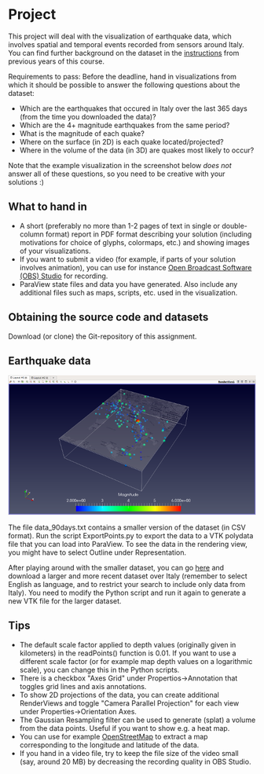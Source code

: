 # Project

This project will deal with the visualization of earthquake data, which involves spatial and temporal events recorded from sensors around Italy. You can find further background on the dataset in the [instructions](project.pdf) from previous years of this course.

Requirements to pass: Before the deadline, hand in visualizations from which it should be possible to answer the following questions about the dataset:

- Which are the earthquakes that occured in Italy over the last 365 days (from the time you downloaded the data)?
- Which are the 4+ magnitude earthquakes from the same period?
- What is the magnitude of each quake?
- Where on the surface (in 2D) is each quake located/projected?
- Where in the volume of the data (in 3D) are quakes most likely to occur?

Note that the example visualization in the screenshot below *does not* answer all of these questions, so you need to be creative with your solutions :)


## What to hand in

- A short (preferably no more than 1-2 pages of text in single or double-column format) report in PDF format describing your solution (including motivations for choice of glyphs, colormaps, etc.) and showing images of your visualizations. 
- If you want to submit a video (for example, if parts of your solution involves animation), you can use for instance [Open Broadcast Software (OBS) Studio](https://obsproject.com/) for recording.
- ParaView state files and data you have generated. Also include any additional files such as maps, scripts, etc. used in the visualization.


## Obtaining the source code and datasets

Download (or clone) the Git-repository of this assignment.


## Earthquake data

![](images/screenshot_earthquake_small.png)

The file data_90days.txt contains a smaller version of the dataset (in CSV format). Run the script ExportPoints.py to export the data to a VTK polydata file that you can load into ParaView. To see the data in the rendering view, you might have to select Outline under Representation.

After playing around with the smaller dataset, you can go [here](http://cnt.rm.ingv.it) and download a larger and more recent dataset over Italy (remember to select English as language, and to restrict your search to include only data from Italy). You need to modify the Python script and run it again to generate a new VTK file for the larger dataset.


## Tips

- The default scale factor applied to depth values (originally given in kilometers) in the readPoints() function is 0.01. If you want to use a different scale factor (or for example map depth values on a logarithmic scale), you can change this in the Python scripts.
- There is a checkbox "Axes Grid" under Propertios->Annotation that toggles grid lines and axis annotations.
- To show 2D projections of the data, you can create additional RenderViews and toggle "Camera Parallel Projection" for each view under Properties->Orientation Axes.
- The Gaussian Resampling filter can be used to generate (splat) a volume from the data points. Useful if you want to show e.g. a heat map.
- You can use for example [OpenStreetMap](https://www.openstreetmap.org/export#map=6/40.338/15.645) to extract a map corresponding to the longitude and latitude of the data.
- If you hand in a video file, try to keep the file size of the video small (say, around 20 MB) by decreasing the recording quality in OBS Studio.
